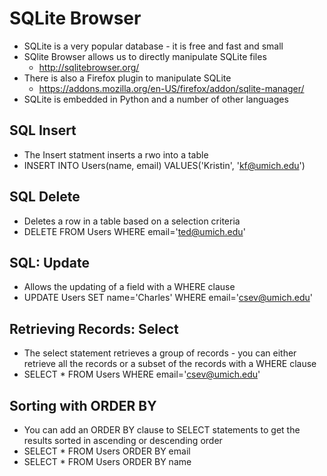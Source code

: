 # SQLite Browser

* SQLite is a very popular database - it is free and fast and small
* SQlite Browser allows us to directly  manipulate SQLite files
	* http://sqlitebrowser.org/
* There is also a Firefox plugin to manipulate SQLite
	* https://addons.mozilla.org/en-US/firefox/addon/sqlite-manager/
* SQLite is embedded in Python and a number of other languages

## SQL Insert

* The Insert statment inserts a rwo into a table
* INSERT INTO Users(name, email) VALUES('Kristin', 'kf@umich.edu')

## SQL Delete

* Deletes a row in a table based on a selection criteria
* DELETE FROM Users WHERE email='ted@umich.edu'

## SQL: Update

* Allows the updating of a field with a WHERE clause
* UPDATE Users SET name='Charles' WHERE email='csev@umich.edu'

## Retrieving Records: Select

* The select statement retrieves a group of records - you can either retrieve all the records or a subset of the records with a WHERE clause
* SELECT * FROM Users WHERE email='csev@umich.edu'

## Sorting with ORDER BY

* You can add an ORDER BY clause to SELECT statements to get the results sorted in ascending or descending order
* SELECT * FROM Users ORDER BY email
* SELECT * FROM Users ORDER BY name
